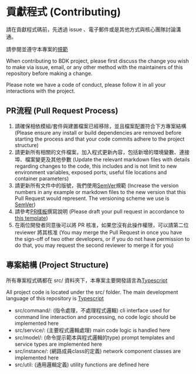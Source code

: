 # 貢獻程式 (Contributing)

請在貢獻程式碼前，先透過 issue 、電子郵件或是其他方式與核心團隊討論溝通。

請參閱並遵守本專案的[規範](CODE_OF_CONDUCT.md)

When contributing to BDK project, please first discuss the change you wish to make via issue,
email, or any other method with the maintainers of this repository before making a change.

Please note we have a code of conduct, please follow it in all your interactions with the project.

## PR流程 (Pull Request Process)

1. 請確保相依模組/套件與建置檔案已經移除，並且檔案配置符合下方專案結構 (Please ensure any install or build dependencies are removed before starting the process and that your code commits adhere to the project structure)
2. 請更新所有相關的文件檔案，加入程式更新內容，包括新增的環境變數、連接埠、檔案變更及其他參數 (Update the relevant markdown files with details regarding changes to the code, this includes and is not limit to new environment variables, exposed ports, useful file locations and container parameters)
3. 請更新所有文件中的版號，我們使用[SemVer](http://semver.org/)規範 (Increase the version numbers in any example or markdown files to the new version that this Pull Request would represent. The versioning scheme we use is [SemVer](http://semver.org/))
4. 請參考[PR樣板](PULL_REQUEST_TEMPLATE.md)撰寫說明 (Please draft your pull request in accordance to [this template](PULL_REQUEST_TEMPLATE.md))
5. 在兩位開發者同意後可以將 PR 核准，如果您沒有此操作權限，可以請第二位 reviewer 將其核准 (You may merge the Pull Request in once you have the sign-off of two other developers, or if you do not have permission to do that, you may request the second reviewer to merge it for you)

## 專案結構 (Project Structure)

所有專案程式碼都在 src/ 資料夾下，本專案主要開發語言為[Typescript](https://www.typescriptlang.org/)

All project code is located under the src/ folder. The main development language of this repository is [Typescript](https://www.typescriptlang.org/)

- src/command/: (指令處理，不處理程式邏輯) cli interface used for command line interaction and processing, no code logic should be implemented here
- src/service/: (主要程式邏輯處理) main code logic is handled here
- src/model/: (命令提示範本與程式邏輯的type) prompt templates and service types are implemented here
- src/instance/: (網路成員class的定義) network component classes are implemented here
- src/util: (通用邏輯定義) utility functions are defined here
